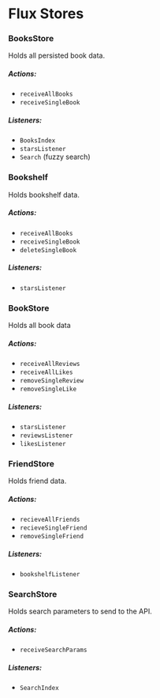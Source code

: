 # Flux Stores

### BooksStore

Holds all persisted book data.

##### Actions:
- `receiveAllBooks`
- `receiveSingleBook`

##### Listeners:
- `BooksIndex`
- `starsListener`
- `Search` (fuzzy search)

### Bookshelf

Holds bookshelf data.

##### Actions:
- `receiveAllBooks`
- `receiveSingleBook`
- `deleteSingleBook`

##### Listeners:
- `starsListener`

### BookStore

Holds all book data

##### Actions:
- `receiveAllReviews`
- `receiveAllLikes`
- `removeSingleReview`
- `removeSingleLike`

##### Listeners:
- `starsListener`
- `reviewsListener`
- `likesListener`

### FriendStore

Holds friend data.

##### Actions:
- `recieveAllFriends`
- `recieveSingleFriend`
- `removeSingleFriend`

##### Listeners:
- `bookshelfListener`

### SearchStore

Holds search parameters to send to the API.

##### Actions:
- `receiveSearchParams`

##### Listeners:
- `SearchIndex`
